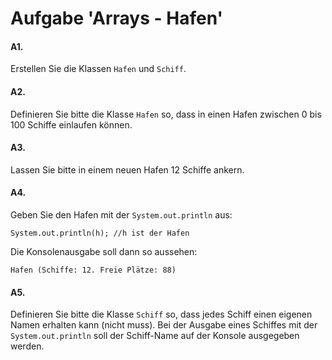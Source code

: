 # Aufgabe 'Arrays - Hafen'

#### A1.
Erstellen Sie die Klassen `Hafen` und `Schiff`.


#### A2.
Definieren Sie bitte die Klasse `Hafen` so, dass in einen Hafen zwischen 0 bis 100 Schiffe einlaufen können.


#### A3.
Lassen Sie bitte in einem neuen Hafen 12 Schiffe ankern. 


#### A4.
Geben Sie den Hafen mit der `System.out.println` aus:
   
	System.out.println(h); //h ist der Hafen
   
Die Konsolenausgabe soll dann so aussehen:
  
	Hafen (Schiffe: 12. Freie Plätze: 88)


#### A5.
Definieren Sie bitte die Klasse `Schiff` so, dass jedes Schiff einen eigenen Namen erhalten kann (nicht muss). Bei der Ausgabe eines Schiffes mit der `System.out.println` soll der Schiff-Name auf der Konsole ausgegeben werden.

